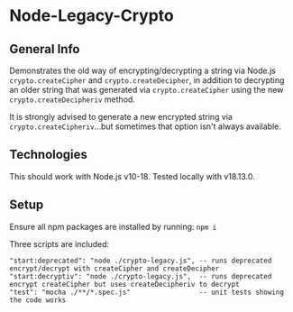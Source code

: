 # Node-Legacy-Crypto

## General Info

Demonstrates the old way of encrypting/decrypting a string via Node.js `crypto.createCipher` and `crypto.createDecipher`, in addition to decrypting an older string that was generated via `crypto.createCipher` using the new `crypto.createDecipheriv` method. 

It is strongly advised to generate a new encrypted string via `crypto.createCipheriv`...but sometimes that option isn't always available.

## Technologies

This should work with Node.js v10-18. Tested locally with v18.13.0.

## Setup

Ensure all npm packages are installed by running: `npm i`

Three scripts are included:

    "start:deprecated": "node ./crypto-legacy.js", -- runs deprecated encrypt/decrypt with createCipher and createDecipher
    "start:decryptiv": "node ./crypto-legacy.js",  -- runs deprecated encrypt createCipher but uses createDecipheriv to decrypt
    "test": "mocha ./**/*.spec.js"                 -- unit tests showing the code works